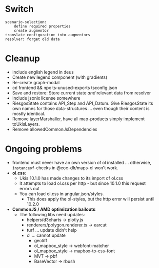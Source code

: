 # Switch
    scenario-selection:
        define required properties
        create augmentor
    translate configuration into augmentors
    resolver: forget old data

# Cleanup
- Include english legend in deus
- Create new legend component (with gradients)
- Re-create graph-modal
- cd frontend && npx ts-unused-exports tsconfig.json
- Save and restore:
    Store current state *and* relevant data from resolver
- Include jsonix license somewhere
- RiesgosState contains API_Step and API_Datum. Give RiesgosState its own names for those data-structures ... even though their content is mostly identical.
- Remove layerMarshaller, have all map-products simply implement toUkisLayers.
- Remove allowedCommonJsDependencies


# Ongoing problems
- frontend must never have an own version of ol installed ... otherwise, `instanceof`-checks in @eoc-dlr/maps-ol won't work.
- **ol.css**: 
    - Ukis 10.1.0 has made changes to its import of ol.css
    - It attempts to load ol.css per http - but since 10.1.0 this request errors out
    - You can load ol.css in angular.json/styles. 
        - This does apply the ol-styles, but the http error will persist until 10.2.0
- **CommonJS / AMD optimization bailouts**:
    - The following libs need updates:
        - helpers/d3charts -> plotly.js
        - renderers/polygon.renderer.ts -> earcut
        - turf ... update didn't help
        - ol ... cannot update
            - geotiff
            - ol_mapbox_style -> webfont-matcher
            - ol_mapbox_style -> mapbox-to-css-font
            - MVT -> pbf
            - BaseVector -> rbush

